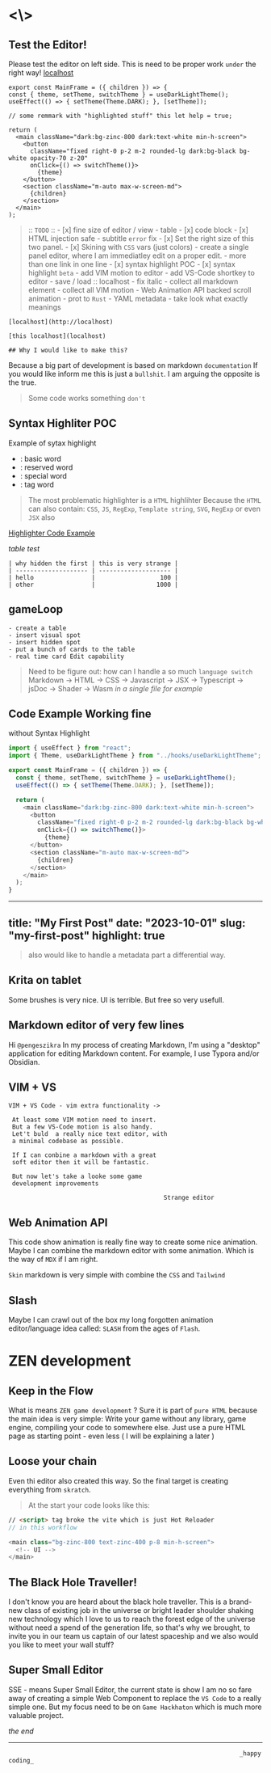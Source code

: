 # <\\>
  ## Test the Editor!
  Please test the editor on left side.
  This is need to be proper work `under` the right way! [localhost](localhost)

  ```
export const MainFrame = ({ children }) => {
  const { theme, setTheme, switchTheme } = useDarkLightTheme();
  useEffect(() => { setTheme(Theme.DARK); }, [setTheme]);

  // some remmark with "highlighted stuff" this let help = true;

  return (
    <main className="dark:bg-zinc-800 dark:text-white min-h-screen">
      <button
        className="fixed right-0 p-2 m-2 rounded-lg dark:bg-black bg-white opacity-70 z-20"
        onClick={() => switchTheme()}>
          {theme}
      </button>
      <section className="m-auto max-w-screen-md">
        {children}
      </section>
    </main>
  );
```


> :: `TODO` ::
    - [x] fine size of editor / view
    - table
    - [x] code block
    - [x] HTML injection safe
    - subtitle `error` fix
    - [x] Set the right size of this two panel.
    - [x] Skining with `CSS` vars (just colors)
    - create a single panel editor,
      where I am immediatley edit on a proper edit.
    - more than one link in one line
    - [x] syntax highlight POC
    - [x] syntax highlight `beta`
    - add VIM motion to editor
    - add VS-Code shortkey to editor
    - save / load :: localhost
    - fix italic
    - collect all markdown element
    - collect all VIM motion
    - Web Animation API backed scroll animation
    - prot to `Rust`
    - YAML metadata - take look what exactly meanings

    [localhost](http://localhost)

    [this localhost](localhost)

    ## Why I would like to make this?

Because a big part of development is based on markdown `documentation`
If you would like inform me this is just a `bullshit`.
I am arguing the opposite is the true.

> Some code works something `don't`

## Syntax Highliter POC
Example of sytax highlight
- <bw> : basic word
- <rw> : reserved word
- <sw> : special word
- <tw> : tag word

> The most problematic highlighter is a `HTML` highlihter
Because the `HTML` can also contain: `CSS`, `JS`, `RegExp`, `Template string`, `SVG`, `RegExp` or even `JSX` also


[Highlighter Code Example](https://www.w3schools.com/howto/tryit.asp?filename=tryhow_syntax_highlight)


_table test_

```
| why hidden the first | this is very strange |
| -------------------- | -------------------- |
| hello                |                  100 |
| other                |                 1000 |
```
## gameLoop
    - create a table
    - insert visual spot
    - insert hidden spot
    - put a bunch of cards to the table
    - real time card Edit capability

> Need to be figure out: how can I handle a so much `language switch`
Markdown -> HTML -> CSS ->
  Javascript -> JSX -> Typescript ->
  jsDoc -> Shader -> Wasm
  _in a single file for example_

## Code Example Working fine
without Syntax Highlight

```javascript
import { useEffect } from "react";
import { Theme, useDarkLightTheme } from "../hooks/useDarkLightTheme";

export const MainFrame = ({ children }) => {
  const { theme, setTheme, switchTheme } = useDarkLightTheme();
  useEffect(() => { setTheme(Theme.DARK); }, [setTheme]);

  return (
    <main className="dark:bg-zinc-800 dark:text-white min-h-screen">
      <button
        className="fixed right-0 p-2 m-2 rounded-lg dark:bg-black bg-white opacity-70 z-20"
        onClick={() => switchTheme()}>
          {theme}
      </button>
      <section className="m-auto max-w-screen-md">
        {children}
      </section>
    </main>
  );
}
```

---
title: "My First Post"
date: "2023-10-01"
slug: "my-first-post"
highlight: true
---
> also would like to handle a metadata part a differential way.

## Krita on tablet
Some brushes is very nice. UI is terrible.
But free so very usefull.

## Markdown editor of very few lines
Hi `@pengeszikra` In my process of creating Markdown, I'm using a "desktop" application for editing Markdown content. For example, I use Typora and/or Obsidian.

## VIM + VS
`VIM + VS Code - vim extra functionality ->`

     At least some VIM motion need to insert.
     But a few VS-Code motion is also handy.
     Let't buld  a really nice text editor, with
     a minimal codebase as possible.

     If I can conbine a markdown with a great
     soft editor then it will be fantastic.

     But now let's take a looke some game
     development improvements

                                               Strange editor

## Web Animation API
This code show animation is really fine way to create some nice animation.
Maybe I can combine the markdown editor with some animation.
Which is the way of `MDX` if I am right.

`Skin` markdown is very simple with combine the `CSS` and `Tailwind`

## Slash
Maybe I can crawl out of the box my long forgotten animation editor/language idea called: `SLASH` from the ages of `Flash`.

# ZEN development
## Keep in the Flow
What is means `ZEN game development` ? Sure it is part of `pure HTML` because the main idea is very simple:
Write your game without any library, game engine, compiling your code to somewhere else.
Just use a pure HTML page as starting point - even less ( I will be explaining a later )

## Loose your chain
Even thi editor also created this way. So the final target is creating everything from `skratch`.

> At the start your code looks like this:

```html
// <script> tag broke the vite which is just Hot Reloader
// in this workflow

<main class="bg-zinc-800 text-zinc-400 p-8 min-h-screen">
  <!-- UI -->
</main>
```

## The Black Hole Traveller!
 I don't know you are heard about the black hole traveller. This is a brand-new class of existing job in the universe or bright leader shoulder shaking new technology which I love to us to reach the forest edge of the universe without need a spend of the generation life, so that's why we brought, to invite you in our team us captain of our latest spaceship and we also would you like to meet your wall stuff?

 ## Super Small Editor
SSE - means Super Small Editor, the current state is show I am no so fare away of creating a simple Web Component to replace the `VS Code` to a really simple one. But my focus need to be on `Game Hackhaton` which is much more valuable project.

_the end_

----
                                                                    _happy coding_